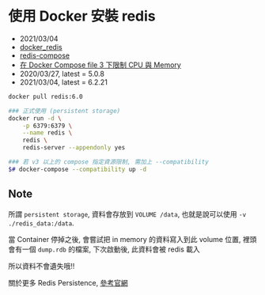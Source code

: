 
# 使用 Docker 安裝 redis

- 2021/03/04
- [docker_redis](https://hub.docker.com/_/redis/)
- [redis-compose](https://peihsinsu.gitbooks.io/docker-note-book/content/redis_user_guide.html)
- [在 Docker Compose file 3 下限制 CPU 與 Memory](https://blog.yowko.com/docker-compose-3-cpu-memory-limit/)
- 2020/03/27, latest = 5.0.8
- 2021/03/04, latest = 6.2.21

```bash
docker pull redis:6.0

### 正式使用 (persistent storage)
docker run -d \
    -p 6379:6379 \
    --name redis \
    redis \
    redis-server --appendonly yes

### 若 v3 以上的 compose 指定資源限制, 需加上 --compatibility
$# docker-compose --compatibility up -d
```


## Note

所謂 `persistent storage`, 資料會存放到 `VOLUME /data`, 也就是說可以使用 `-v ./redis_data:/data`.

當 Container 停掉之後, 會嘗試把 in memory 的資料寫入到此 volume 位置, 裡頭會有一個 `dump.rdb` 的檔案, 下次啟動後, 此資料會被 redis 載入

所以資料不會遺失哦!!

關於更多 Redis Persistence, [參考官網](https://redis.io/topics/persistence#redis-persistence)
